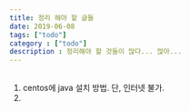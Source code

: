 ```yaml
---
title: 정리 해야 할 글들
date: 2019-06-08
tags: ["todo"]
category : ["todo"]
description : 정리해야 할 것들이 많다... 많아...
---
```


##
1. centos에 java 설치 방법.
   단, 인터넷 불가. 
2.